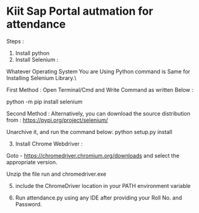 # Kiit Sap Portal autmation for attendance

Steps : 
1) Install python
2) Install Selenium :
 
Whatever Operating System You are Using Python command is Same for Installing Selenium Library.\

First Method : 
Open Terminal/Cmd and Write Command as written Below :

python -m pip install selenium

Second Method :
Alternatively, you can download the source distribution from :
https://pypi.org/project/selenium/

Unarchive it, and run the command below: 
python setup.py install

3) Install Chrome Webdriver :

Goto - https://chromedriver.chromium.org/downloads and select the appropriate version.

Unzip the file run and chromedriver.exe

5) include the ChromeDriver location in your PATH environment variable

6) Run attendance.py using any IDE after providing your Roll No. and Password.
